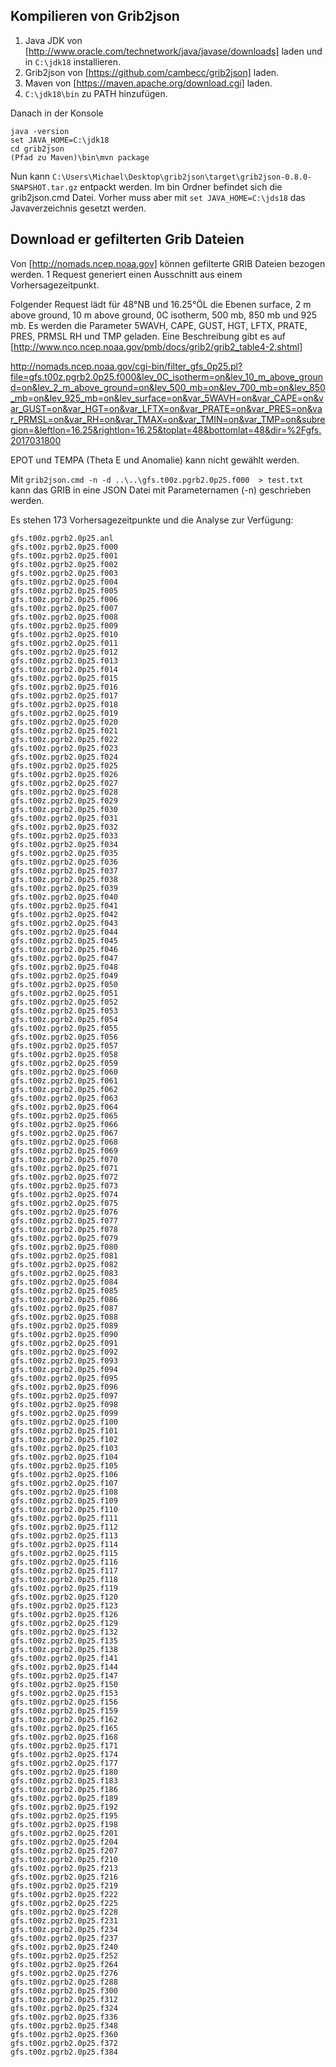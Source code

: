 ## Kompilieren von Grib2json
1. Java JDK von [http://www.oracle.com/technetwork/java/javase/downloads] laden und in `C:\jdk18` installieren.
2. Grib2json von [https://github.com/cambecc/grib2json] laden. 
3. Maven von [https://maven.apache.org/download.cgi] laden.
4. `C:\jdk18\bin` zu PATH hinzufügen.

Danach in der Konsole
```
java -version
set JAVA_HOME=C:\jdk18
cd grib2json
(Pfad zu Maven)\bin\mvn package
```

Nun kann `C:\Users\Michael\Desktop\grib2json\target\grib2json-0.8.0-SNAPSHOT.tar.gz` entpackt werden.
Im bin Ordner befindet sich die grib2json.cmd Datei. Vorher muss aber mit `set JAVA_HOME=C:\jds18` das
Javaverzeichnis gesetzt werden.

## Download er gefilterten Grib Dateien
Von [http://nomads.ncep.noaa.gov] können gefilterte GRIB Dateien bezogen werden. 1 Request generiert
einen Ausschnitt aus einem Vorhersagezeitpunkt.

Folgender Request lädt für 48°NB und 16.25°ÖL die Ebenen surface, 2 m above ground, 10 m above ground, 0C isotherm, 
500 mb, 850 mb und 925 mb. Es werden die Parameter 5WAVH, CAPE, GUST, HGT, LFTX, PRATE, PRES, PRMSL
RH und TMP geladen. Eine Beschreibung gibt es auf [http://www.nco.ncep.noaa.gov/pmb/docs/grib2/grib2_table4-2.shtml]

http://nomads.ncep.noaa.gov/cgi-bin/filter_gfs_0p25.pl?file=gfs.t00z.pgrb2.0p25.f000&lev_0C_isotherm=on&lev_10_m_above_ground=on&lev_2_m_above_ground=on&lev_500_mb=on&lev_700_mb=on&lev_850_mb=on&lev_925_mb=on&lev_surface=on&var_5WAVH=on&var_CAPE=on&var_GUST=on&var_HGT=on&var_LFTX=on&var_PRATE=on&var_PRES=on&var_PRMSL=on&var_RH=on&var_TMAX=on&var_TMIN=on&var_TMP=on&subregion=&leftlon=16.25&rightlon=16.25&toplat=48&bottomlat=48&dir=%2Fgfs.2017031800

EPOT und TEMPA (Theta E und Anomalie) kann nicht gewählt werden.

Mit `grib2json.cmd -n -d ..\..\gfs.t00z.pgrb2.0p25.f000  > test.txt` kann das GRIB in eine JSON
Datei mit Parameternamen (-n) geschrieben werden.

Es stehen 173 Vorhersagezeitpunkte und die Analyse zur Verfügung:
```
gfs.t00z.pgrb2.0p25.anl
gfs.t00z.pgrb2.0p25.f000
gfs.t00z.pgrb2.0p25.f001
gfs.t00z.pgrb2.0p25.f002
gfs.t00z.pgrb2.0p25.f003
gfs.t00z.pgrb2.0p25.f004
gfs.t00z.pgrb2.0p25.f005
gfs.t00z.pgrb2.0p25.f006
gfs.t00z.pgrb2.0p25.f007
gfs.t00z.pgrb2.0p25.f008
gfs.t00z.pgrb2.0p25.f009
gfs.t00z.pgrb2.0p25.f010
gfs.t00z.pgrb2.0p25.f011
gfs.t00z.pgrb2.0p25.f012
gfs.t00z.pgrb2.0p25.f013
gfs.t00z.pgrb2.0p25.f014
gfs.t00z.pgrb2.0p25.f015
gfs.t00z.pgrb2.0p25.f016
gfs.t00z.pgrb2.0p25.f017
gfs.t00z.pgrb2.0p25.f018
gfs.t00z.pgrb2.0p25.f019
gfs.t00z.pgrb2.0p25.f020
gfs.t00z.pgrb2.0p25.f021
gfs.t00z.pgrb2.0p25.f022
gfs.t00z.pgrb2.0p25.f023
gfs.t00z.pgrb2.0p25.f024
gfs.t00z.pgrb2.0p25.f025
gfs.t00z.pgrb2.0p25.f026
gfs.t00z.pgrb2.0p25.f027
gfs.t00z.pgrb2.0p25.f028
gfs.t00z.pgrb2.0p25.f029
gfs.t00z.pgrb2.0p25.f030
gfs.t00z.pgrb2.0p25.f031
gfs.t00z.pgrb2.0p25.f032
gfs.t00z.pgrb2.0p25.f033
gfs.t00z.pgrb2.0p25.f034
gfs.t00z.pgrb2.0p25.f035
gfs.t00z.pgrb2.0p25.f036
gfs.t00z.pgrb2.0p25.f037
gfs.t00z.pgrb2.0p25.f038
gfs.t00z.pgrb2.0p25.f039
gfs.t00z.pgrb2.0p25.f040
gfs.t00z.pgrb2.0p25.f041
gfs.t00z.pgrb2.0p25.f042
gfs.t00z.pgrb2.0p25.f043
gfs.t00z.pgrb2.0p25.f044
gfs.t00z.pgrb2.0p25.f045
gfs.t00z.pgrb2.0p25.f046
gfs.t00z.pgrb2.0p25.f047
gfs.t00z.pgrb2.0p25.f048
gfs.t00z.pgrb2.0p25.f049
gfs.t00z.pgrb2.0p25.f050
gfs.t00z.pgrb2.0p25.f051
gfs.t00z.pgrb2.0p25.f052
gfs.t00z.pgrb2.0p25.f053
gfs.t00z.pgrb2.0p25.f054
gfs.t00z.pgrb2.0p25.f055
gfs.t00z.pgrb2.0p25.f056
gfs.t00z.pgrb2.0p25.f057
gfs.t00z.pgrb2.0p25.f058
gfs.t00z.pgrb2.0p25.f059
gfs.t00z.pgrb2.0p25.f060
gfs.t00z.pgrb2.0p25.f061
gfs.t00z.pgrb2.0p25.f062
gfs.t00z.pgrb2.0p25.f063
gfs.t00z.pgrb2.0p25.f064
gfs.t00z.pgrb2.0p25.f065
gfs.t00z.pgrb2.0p25.f066
gfs.t00z.pgrb2.0p25.f067
gfs.t00z.pgrb2.0p25.f068
gfs.t00z.pgrb2.0p25.f069
gfs.t00z.pgrb2.0p25.f070
gfs.t00z.pgrb2.0p25.f071
gfs.t00z.pgrb2.0p25.f072
gfs.t00z.pgrb2.0p25.f073
gfs.t00z.pgrb2.0p25.f074
gfs.t00z.pgrb2.0p25.f075
gfs.t00z.pgrb2.0p25.f076
gfs.t00z.pgrb2.0p25.f077
gfs.t00z.pgrb2.0p25.f078
gfs.t00z.pgrb2.0p25.f079
gfs.t00z.pgrb2.0p25.f080
gfs.t00z.pgrb2.0p25.f081
gfs.t00z.pgrb2.0p25.f082
gfs.t00z.pgrb2.0p25.f083
gfs.t00z.pgrb2.0p25.f084
gfs.t00z.pgrb2.0p25.f085
gfs.t00z.pgrb2.0p25.f086
gfs.t00z.pgrb2.0p25.f087
gfs.t00z.pgrb2.0p25.f088
gfs.t00z.pgrb2.0p25.f089
gfs.t00z.pgrb2.0p25.f090
gfs.t00z.pgrb2.0p25.f091
gfs.t00z.pgrb2.0p25.f092
gfs.t00z.pgrb2.0p25.f093
gfs.t00z.pgrb2.0p25.f094
gfs.t00z.pgrb2.0p25.f095
gfs.t00z.pgrb2.0p25.f096
gfs.t00z.pgrb2.0p25.f097
gfs.t00z.pgrb2.0p25.f098
gfs.t00z.pgrb2.0p25.f099
gfs.t00z.pgrb2.0p25.f100
gfs.t00z.pgrb2.0p25.f101
gfs.t00z.pgrb2.0p25.f102
gfs.t00z.pgrb2.0p25.f103
gfs.t00z.pgrb2.0p25.f104
gfs.t00z.pgrb2.0p25.f105
gfs.t00z.pgrb2.0p25.f106
gfs.t00z.pgrb2.0p25.f107
gfs.t00z.pgrb2.0p25.f108
gfs.t00z.pgrb2.0p25.f109
gfs.t00z.pgrb2.0p25.f110
gfs.t00z.pgrb2.0p25.f111
gfs.t00z.pgrb2.0p25.f112
gfs.t00z.pgrb2.0p25.f113
gfs.t00z.pgrb2.0p25.f114
gfs.t00z.pgrb2.0p25.f115
gfs.t00z.pgrb2.0p25.f116
gfs.t00z.pgrb2.0p25.f117
gfs.t00z.pgrb2.0p25.f118
gfs.t00z.pgrb2.0p25.f119
gfs.t00z.pgrb2.0p25.f120
gfs.t00z.pgrb2.0p25.f123
gfs.t00z.pgrb2.0p25.f126
gfs.t00z.pgrb2.0p25.f129
gfs.t00z.pgrb2.0p25.f132
gfs.t00z.pgrb2.0p25.f135
gfs.t00z.pgrb2.0p25.f138
gfs.t00z.pgrb2.0p25.f141
gfs.t00z.pgrb2.0p25.f144
gfs.t00z.pgrb2.0p25.f147
gfs.t00z.pgrb2.0p25.f150
gfs.t00z.pgrb2.0p25.f153
gfs.t00z.pgrb2.0p25.f156
gfs.t00z.pgrb2.0p25.f159
gfs.t00z.pgrb2.0p25.f162
gfs.t00z.pgrb2.0p25.f165
gfs.t00z.pgrb2.0p25.f168
gfs.t00z.pgrb2.0p25.f171
gfs.t00z.pgrb2.0p25.f174
gfs.t00z.pgrb2.0p25.f177
gfs.t00z.pgrb2.0p25.f180
gfs.t00z.pgrb2.0p25.f183
gfs.t00z.pgrb2.0p25.f186
gfs.t00z.pgrb2.0p25.f189
gfs.t00z.pgrb2.0p25.f192
gfs.t00z.pgrb2.0p25.f195
gfs.t00z.pgrb2.0p25.f198
gfs.t00z.pgrb2.0p25.f201
gfs.t00z.pgrb2.0p25.f204
gfs.t00z.pgrb2.0p25.f207
gfs.t00z.pgrb2.0p25.f210
gfs.t00z.pgrb2.0p25.f213
gfs.t00z.pgrb2.0p25.f216
gfs.t00z.pgrb2.0p25.f219
gfs.t00z.pgrb2.0p25.f222
gfs.t00z.pgrb2.0p25.f225
gfs.t00z.pgrb2.0p25.f228
gfs.t00z.pgrb2.0p25.f231
gfs.t00z.pgrb2.0p25.f234
gfs.t00z.pgrb2.0p25.f237
gfs.t00z.pgrb2.0p25.f240
gfs.t00z.pgrb2.0p25.f252
gfs.t00z.pgrb2.0p25.f264
gfs.t00z.pgrb2.0p25.f276
gfs.t00z.pgrb2.0p25.f288
gfs.t00z.pgrb2.0p25.f300
gfs.t00z.pgrb2.0p25.f312
gfs.t00z.pgrb2.0p25.f324
gfs.t00z.pgrb2.0p25.f336
gfs.t00z.pgrb2.0p25.f348
gfs.t00z.pgrb2.0p25.f360
gfs.t00z.pgrb2.0p25.f372
gfs.t00z.pgrb2.0p25.f384
```